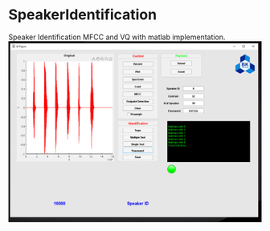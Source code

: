 # SpeakerIdentification
Speaker Identification MFCC and VQ with matlab implementation.
<img src="Screenshot.PNG">